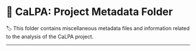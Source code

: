# :open_file_folder: CaLPA: Project Metadata Folder

:label: This folder contains miscellaneous metadata files and information related to the analysis of the CaLPA project.

----
